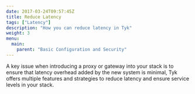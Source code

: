 ```yaml
---
date: 2017-03-24T09:57:45Z
title: Reduce Latency
tags: ["Latency"]
description: "How you can reduce latency in Tyk"
weight: 3
menu:
  main:
    parent: "Basic Configuration and Security"
---
```


A key issue when introducing a proxy or gateway into your stack is to ensure that latency overhead added by the new system is minimal, Tyk offers multiple features and strategies to reduce latency and ensure service levels in your stack.
